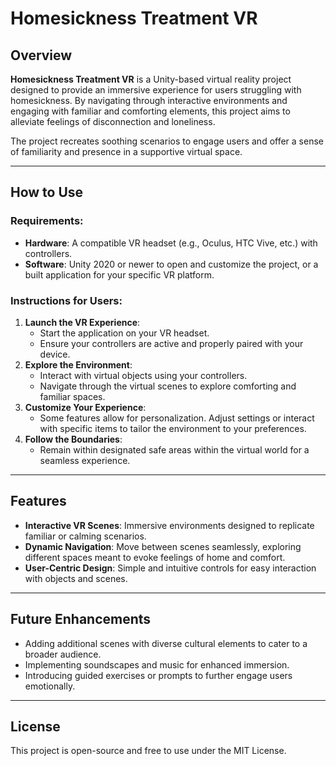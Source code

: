# Homesickness Treatment VR

## Overview
**Homesickness Treatment VR** is a Unity-based virtual reality project designed to provide an immersive experience for users struggling with homesickness. By navigating through interactive environments and engaging with familiar and comforting elements, this project aims to alleviate feelings of disconnection and loneliness.

The project recreates soothing scenarios to engage users and offer a sense of familiarity and presence in a supportive virtual space.

---

## How to Use

### Requirements:
- **Hardware**: A compatible VR headset (e.g., Oculus, HTC Vive, etc.) with controllers.
- **Software**: Unity 2020 or newer to open and customize the project, or a built application for your specific VR platform.

### Instructions for Users:
1. **Launch the VR Experience**:
   - Start the application on your VR headset.
   - Ensure your controllers are active and properly paired with your device.
2. **Explore the Environment**:
   - Interact with virtual objects using your controllers.
   - Navigate through the virtual scenes to explore comforting and familiar spaces.
3. **Customize Your Experience**:
   - Some features allow for personalization. Adjust settings or interact with specific items to tailor the environment to your preferences.
4. **Follow the Boundaries**:
   - Remain within designated safe areas within the virtual world for a seamless experience.

---

## Features
- **Interactive VR Scenes**: Immersive environments designed to replicate familiar or calming scenarios.
- **Dynamic Navigation**: Move between scenes seamlessly, exploring different spaces meant to evoke feelings of home and comfort.
- **User-Centric Design**: Simple and intuitive controls for easy interaction with objects and scenes.

---

## Future Enhancements
- Adding additional scenes with diverse cultural elements to cater to a broader audience.
- Implementing soundscapes and music for enhanced immersion.
- Introducing guided exercises or prompts to further engage users emotionally.

---

## License
This project is open-source and free to use under the MIT License.
